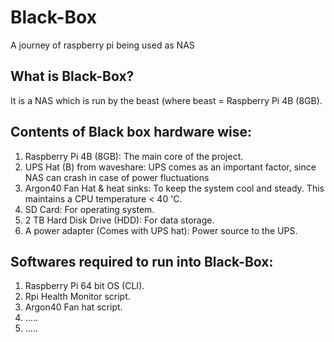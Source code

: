# Black-Box
A journey of raspberry pi being used as NAS


## What is Black-Box?

It is a NAS which is run by the beast (where beast = Raspberry Pi 4B (8GB).

## Contents of Black box hardware wise:

1. Raspberry Pi 4B (8GB): The main core of the project.
2. UPS Hat (B) from waveshare: UPS comes as an important factor, since NAS can crash in case of power fluctuations
3. Argon40 Fan Hat & heat sinks: To keep the system cool and steady. This maintains a CPU temperature < 40 'C. 
4. SD Card: For operating system.
5. 2 TB Hard Disk Drive (HDD): For data storage.
6. A power adapter (Comes with UPS hat): Power source to the UPS.

## Softwares required to run into Black-Box:

1. Raspberry Pi 64 bit OS (CLI).
2. Rpi Health Monitor script.
3. Argon40 Fan hat script.
4. .....
5. .....